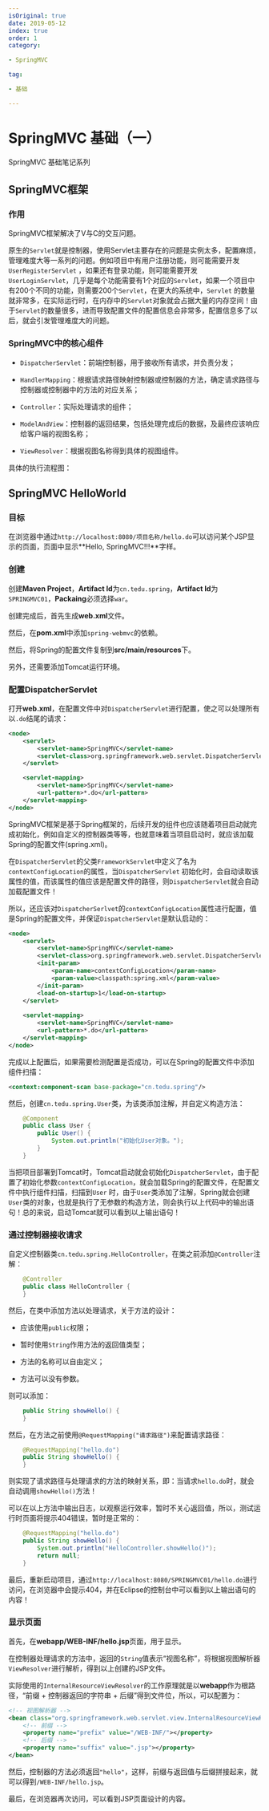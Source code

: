 ```yaml
---
isOriginal: true
date: 2019-05-12
index: true
order: 1
category:

- SpringMVC

tag:

- 基础

---
```

# SpringMVC 基础（一）

SpringMVC 基础笔记系列
<!-- more -->

## SpringMVC框架

### 作用

SpringMVC框架解决了V与C的交互问题。

原生的`Servlet`就是控制器，使用Servlet主要存在的问题是实例太多，配置麻烦，管理难度大等一系列的问题。例如项目中有用户注册功能，则可能需要开发`UserRegisterServlet`
，如果还有登录功能，则可能需要开发`UserLoginServlet`，几乎是每个功能需要有1个对应的`Servlet`，如果一个项目中有200个不同的功能，则需要200个`Servlet`，在更大的系统中，`Servlet`
的数量就非常多，在实际运行时，在内存中的`Servlet`对象就会占据大量的内存空间！由于`Servlet`的数量很多，进而导致配置文件的配置信息会非常多，配置信息多了以后，就会引发管理难度大的问题。

### SpringMVC中的核心组件

- `DispatcherServlet`：前端控制器，用于接收所有请求，并负责分发；

- `HandlerMapping`：根据请求路径映射控制器或控制器的方法，确定请求路径与控制器或控制器中的方法的对应关系；

- `Controller`：实际处理请求的组件；

- `ModelAndView`：控制器的返回结果，包括处理完成后的数据，及最终应该响应给客户端的视图名称；

- `ViewResolver`：根据视图名称得到具体的视图组件。

具体的执行流程图：



## SpringMVC HelloWorld

### 目标

在浏览器中通过`http://localhost:8080/项目名称/hello.do`可以访问某个JSP显示的页面，页面中显示**Hello, SpringMVC!!!**字样。

### 创建

创建**Maven Project**，**Artifact Id**为`cn.tedu.spring`，**Artifact Id**为`SPRINGMVC01`，**Packaing**必须选择`war`。

创建完成后，首先生成**web.xml**文件。

然后，在**pom.xml**中添加`spring-webmvc`的依赖。

然后，将Spring的配置文件复制到**src/main/resources**下。

另外，还需要添加Tomcat运行环境。

### 配置DispatcherServlet

打开**web.xml**，在配置文件中对`DispatcherServlet`进行配置，使之可以处理所有以`.do`结尾的请求：

```xml
<node>
    <servlet>
        <servlet-name>SpringMVC</servlet-name>
        <servlet-class>org.springframework.web.servlet.DispatcherServlet</servlet-class>
    </servlet>

    <servlet-mapping>
        <servlet-name>SpringMVC</servlet-name>
        <url-pattern>*.do</url-pattern>
    </servlet-mapping>
</node>
```

SpringMVC框架是基于Spring框架的，后续开发的组件也应该随着项目启动就完成初始化，例如自定义的控制器类等等，也就意味着当项目启动时，就应该加载Spring的配置文件(spring.xml)。

在`DispatcherServlet`的父类`FrameworkServlet`中定义了名为`contextConfigLocation`的属性，当`DispatcherServlet`
初始化时，会自动读取该属性的值，而该属性的值应该是配置文件的路径，则`DispatcherServlet`就会自动加载配置文件！

所以，还应该对`DispatcherSerlvet`的`contextConfigLocation`属性进行配置，值是Spring的配置文件，并保证`DispatcherServlet`是默认启动的：

```xml
<node>
	<servlet>
		<servlet-name>SpringMVC</servlet-name>
		<servlet-class>org.springframework.web.servlet.DispatcherServlet</servlet-class>
		<init-param>
			<param-name>contextConfigLocation</param-name>
			<param-value>classpath:spring.xml</param-value>
		</init-param>
		<load-on-startup>1</load-on-startup>
	</servlet>
	
	<servlet-mapping>
		<servlet-name>SpringMVC</servlet-name>
		<url-pattern>*.do</url-pattern>
	</servlet-mapping>
</node>
```

完成以上配置后，如果需要检测配置是否成功，可以在Spring的配置文件中添加组件扫描：

```xml
<context:component-scan base-package="cn.tedu.spring"/>
```

然后，创建`cn.tedu.spring.User`类，为该类添加注解，并自定义构造方法：

```java
	@Component
	public class User {
		public User() {
			System.out.println("初始化User对象。");
		}
	}
```

当把项目部署到Tomcat时，Tomcat启动就会初始化`DispatcherServlet`，由于配置了初始化参数`contextConfigLocation`，就会加载Spring的配置文件，在配置文件中执行组件扫描，扫描到`User`
时，由于`User`类添加了注解，Spring就会创建`User`类的对象，也就是执行了无参数的构造方法，则会执行以上代码中的输出语句！总的来说，启动Tomcat就可以看到以上输出语句！

### 通过控制器接收请求

自定义控制器类`cn.tedu.spring.HelloController`，在类之前添加`@Controller`注解：

```java
	@Controller
	public class HelloController {
	}
```

然后，在类中添加方法以处理请求，关于方法的设计：

- 应该使用`public`权限；

- 暂时使用`String`作用方法的返回值类型；

- 方法的名称可以自由定义；

- 方法可以没有参数。

则可以添加：

```java
	public String showHello() {
	}
```

然后，在方法之前使用`@RequestMapping("请求路径")`来配置请求路径：

```java
	@RequestMapping("hello.do")
	public String showHello() {
	}
```

则实现了请求路径与处理请求的方法的映射关系，即：当请求`hello.do`时，就会自动调用`showHello()`方法！

可以在以上方法中输出日志，以观察运行效率，暂时不关心返回值，所以，测试运行时页面将提示404错误，暂时是正常的：

```java
	@RequestMapping("hello.do")
	public String showHello() {
		System.out.println("HelloController.showHello()");
		return null;
	}
```

最后，重新启动项目，通过`http://localhost:8080/SPRINGMVC01/hello.do`进行访问，在浏览器中会提示404，并在Eclipse的控制台中可以看到以上输出语句的内容！

### 显示页面

首先，在**webapp/WEB-INF/hello.jsp**页面，用于显示。

在控制器处理请求的方法中，返回的`String`值表示“视图名称”，将根据视图解析器`ViewResolver`进行解析，得到以上创建的JSP文件。

实际使用的`InternalResourceViewResolver`的工作原理就是以**webapp**作为根路径，“前缀 + 控制器返回的字符串 + 后缀”得到文件位，所以，可以配置为：

```xml
<!-- 视图解析器 -->
<bean class="org.springframework.web.servlet.view.InternalResourceViewResolver">
    <!-- 前缀 -->
    <property name="prefix" value="/WEB-INF/"></property>
    <!-- 后缀 -->
    <property name="suffix" value=".jsp"></property>
</bean>
```

然后，控制器的方法必须返回`"hello"`，这样，前缀与返回值与后缀拼接起来，就可以得到`/WEB-INF/hello.jsp`。

最后，在浏览器再次访问，可以看到JSP页面设计的内容。
